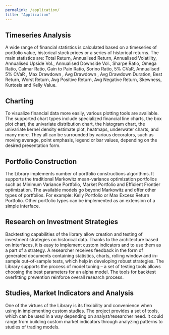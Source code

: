 ```yaml
---
permalink: /application/
title: "Application"
---
```

## Timeseries Analysis
A wide range of financial statistics is calculated based on a timeseries of portfolio value, historical stock prices or a series of historical returns. The main statistics are: Total Return, Annualised Return, Annualised Volatility, Annualised Upside Vol., Annualised Downside Vol., Sharpe Ratio, Omega Ratio, Calmar Ratio, Gain to Pain Ratio, Sorino Ratio, 5% CVaR, Annualised 5% CVaR , Max Drawdown , Avg Drawdown , Avg Drawdown Duration, Best Return, Worst Return, Avg Positive Return, Avg Negative Return, Skewness, Kurtosis and Kelly Value.

##	Charting
To visualize financial data more easily, various plotting tools are available. The supported chart types include specialized financial line charts, the box plot chart, the univariate distribution chart, the histogram chart, the univariate kernel density estimate plot, heatmaps, underwater charts, and many more. They all can be surrounded by various decorators, such as moving average, point emphasis, legend or bar values, depending on the desired presentation form.

##	Portfolio Construction
The Library implements number of portfolio constructions algorithms. It supports the traditional Markowitz mean-variance optimization portfolios such as Minimum Variance Portfolio, Market Portfolio and Efficient Frontier optimization. The available models go beyond Markowitz and offer other types of portfolios. For example: Kelly Portfolio or  Max Excess Return Portfolio. Other portfolio types can be implemented as an extension of a simple interface.

##	Research on Investment Strategies
Backtesting capabilities of the library allow creation and testing of investment strategies on historical data. Thanks to the architecture based on interfaces, it is easy to implement custom indicators and to use them as a part of a strategy. A researcher receives feedback in the form of generated documents containing statistics, charts, rolling window and in-sample out-of-sample tests, which help in developing robust strategies. The Library supports the process of model tuning – a set of testing tools allows choosing the best parameters for an alpha model. The tools for backtest overfitting prevention reinforce overall research process.

##	Studies, Market Indicators and Analysis
One of the virtues of the Library is its flexibility and convenience when using in implementing custom studies. The project provides a set of tools, which can be used in a way depending on analyst/researcher need. It could range from building custom market indicators through analyzing patterns to studies of trading models.
